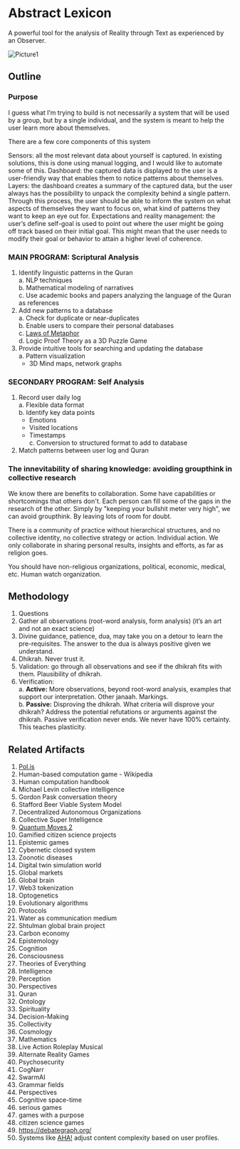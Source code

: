 # Abstract Lexicon
A powerful tool for the analysis of Reality through Text as experienced by an Observer.

![Picture1](https://github.com/user-attachments/assets/47aa87bd-9a6c-4325-b366-eefa35c26bc2)

## Outline
### Purpose
I guess what I’m trying to build is not necessarily a system that will be used by a group, but by a single individual, and the system is meant to help the user learn more about themselves.

There are a few core components of this system

Sensors: all the most relevant data about yourself is captured. In existing solutions, this is done using manual logging, and I would like to automate some of this. Dashboard: the captured data is displayed to the user is a user-friendly way that enables them to notice patterns about themselves. Layers: the dashboard creates a summary of the captured data, but the user always has the possibility to unpack the complexity behind a single pattern. Through this process, the user should be able to inform the system on what aspects of themselves they want to focus on, what kind of patterns they want to keep an eye out for. Expectations and reality management: the user’s define self-goal is used to point out where the user might be going off track based on their initial goal. This might mean that the user needs to modify their goal or behavior to attain a higher level of coherence.

### MAIN PROGRAM: Scriptural Analysis
1. Identify linguistic patterns in the Quran  
   a. NLP techniques  
   b. Mathematical modeling of narratives  
   c. Use academic books and papers analyzing the language of the Quran as references  
2. Add new patterns to a database  
   a. Check for duplicate or near-duplicates  
   b. Enable users to compare their personal databases  
   c. [Laws of Metaphor](https://ericsteinhart.com/ANALOGY/lom-home.html)  
   d. Logic Proof Theory as a 3D Puzzle Game  
3. Provide intuitive tools for searching and updating the database  
   a. Pattern visualization  
      - 3D Mind maps, network graphs  

### SECONDARY PROGRAM: Self Analysis
1. Record user daily log  
   a. Flexible data format  
   b. Identify key data points  
      - Emotions  
      - Visited locations  
      - Timestamps  
   c. Conversion to structured format to add to database  
2. Match patterns between user log and Quran

### The innevitability of sharing knowledge: avoiding groupthink in collective research
We know there are benefits to collaboration. Some have capabilities or shortcomings that others don't. Each person can fill some of the gaps in the research of the other. Simply by "keeping your bullshit meter very high", we can avoid groupthink. By leaving lots of room for doubt.

There is a community of practice without hierarchical structures, and no collective identity, no collective strategy or action. Individual action. We only collaborate in sharing personal results, insights and efforts, as far as religion goes.

You should have non-religious organizations, political, economic, medical, etc. Human watch organization.

## Methodology
1. Questions  
2. Gather all observations (root-word analysis, form analysis) (it’s an art and not an exact science)  
3. Divine guidance, patience, dua, may take you on a detour to learn the pre-requisites. The answer to the dua is always positive given we understand.  
4. Dhikrah. Never trust it.  
5. Validation: go through all observations and see if the dhikrah fits with them. Plausibility of dhikrah.  
6. Verification:  
   a. **Active:** More observations, beyond root-word analysis, examples that support our interpretation. Other janaah. Markings.  
   b. **Passive:** Disproving the dhikrah. What criteria will disprove your dhikrah? Address the potential refutations or arguments against the dhikrah. Passive verification never ends. We never have 100% certainty. This teaches plasticity.  

## Related Artifacts
1. [Pol.is](https://pol.is/home)  
2. Human-based computation game - Wikipedia  
3. Human computation handbook  
4. Michael Levin collective intelligence  
5. Gordon Pask conversation theory  
6. Stafford Beer Viable System Model  
8. Decentralized Autonomous Organizations  
9. Collective Super Intelligence  
10. [Quantum Moves 2](https://www.scienceathome.org/games/quantum-moves-2/)  
11. Gamified citizen science projects  
12. Epistemic games  
13. Cybernetic closed system  
14. Zoonotic diseases  
15. Digital twin simulation world  
16. Global markets  
17. Global brain  
18. Web3 tokenization  
19. Optogenetics  
20. Evolutionary algorithms  
21. Protocols  
22. Water as communication medium  
23. Shtulman global brain project  
24. Carbon economy  
25. Epistemology  
26. Cognition  
27. Consciousness  
28. Theories of Everything  
29. Intelligence  
30. Perception  
31. Perspectives  
33. Quran
34. Ontology  
35. Spirituality  
36. Decision-Making  
37. Collectivity  
38. Cosmology  
39. Mathematics  
40. Live Action Roleplay Musical  
41. Alternate Reality Games  
42. Psychosecurity  
43. CogNarr  
44. SwarmAI  
45. Grammar fields  
46. Perspectives  
47. Cognitive space-time
48. serious games
49. games with a purpose
50. citizen science games
51. https://debategraph.org/
52. Systems like [AHA!](https://www.contrib.andrew.cmu.edu/~plb/HT98_workshop/DeBra.html) adjust content complexity based on user profiles.
